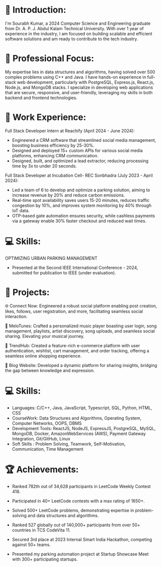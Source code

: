 # 👋 Introduction:

I'm Sourabh Kumar, a 2024 Computer Science and Engineering graduate from Dr. A. P. J. Abdul Kalam Technical University. With over 1 year of experience in the industry, I am focused on building scalable and efficient software solutions and am ready to contribute to the tech industry.

# 🚀 Professional Focus:

My expertise lies in data structures and algorithms, having solved over 500 complex problems using C++ and Java. I have hands-on experience in full-stack web development, particularly with PostgreSQL, Express.js, React.js, Node.js, and MongoDB stacks. I specialize in developing web applications that are secure, responsive, and user-friendly, leveraging my skills in both backend and frontend technologies.

# 💼 Work Experience:
 Full Stack Developer Intern at Reachify (April 2024 - June 2024):

* Engineered a CRM software that streamlined social media management, boosting business efficiency by 25-30%.
* Designed and deployed 15+ custom APIs for various social media platforms, enhancing CRM communication.
* Designed, built, and optimized a lead extractor, reducing processing time by 3x to under 20 seconds.

 Full Stack Developer at Incubation Cell- REC Sonbhadra (July 2023 - April 2024):

* Led a team of 6 to develop and optimize a parking solution, aiming to increase revenue by 20% and reduce carbon emissions.
* Real-time spot availability saves users 15-20 minutes, reduces traffic congestion by 10%, and improves system monitoring by 40% through IoT data.
* OTP-based gate automation ensures security, while cashless payments via a gateway enable 30% faster checkout and reduced wait times.

# 💻 Skills:

OPTIMIZING URBAN PARKING MANAGEMENT
* Presented at the Second IEEE International Conference - 2024, submitted for publication to IEEE (under evaluation).
  
# 💼 Projects:

🌐 Connect Now: Engineered a robust social platform enabling post creation, likes, follows, user registration, and more, facilitating seamless social interaction.
  
🎵 MeloTunes: Crafted a personalized music player boasting user login, song management, playlists, artist discovery, song uploads, and seamless social sharing. Elevating your musical journey.

🛒 TrendHub: Created a feature-rich e-commerce platform with user authentication, wishlist, cart management, and order tracking, offering a seamless online shopping experience.
  
📝 Blog Website: Developed a dynamic platform for sharing insights, bridging the gap between knowledge and expression.

# 💻 Skills:

* Languages: C/C++, Java, JavaScript, Typescript, SQL, Python, HTML, CSS
* CourseWork: Data Structures and Algorithms, Operating System, Computer Networks, OOPS, DBMS
* Development Tools: ReactJS, NodeJS, ExpressJS, PostgreSQL, MySQL, MongoDB, Docker, AmazonWebServices (AWS), Payment Gateway Integration, Git/GitHub, Linux
* Soft Skills : Problem Solving, Teamwork, Self-Motivation, Communication, Time Management

# 🏆 Achievements:

* Ranked 782th out of 34,628 participants in LeetCode Weekly Contest 418.
  
* Participated in 40+ LeetCode contests with a max rating of 1650+.

* Solved 500+ LeetCode problems, demonstrating expertise in problem-solving and data structures and algorithms.

* Ranked 527 globally out of 140,000+ participants from over 50+ countries in TCS CodeVita 11.
  
* Secured 3rd place at 2023 Internal Smart India Hackathon, competing against 50+ teams.

* Presented my parking automation project at Startup Showcase Meet with 300+ participating startups.

<!--
**Sourabh25002/Sourabh25002** is a ✨ _special_ ✨ repository because its `README.md` (this file) appears on your GitHub profile.

Here are some ideas to get you started:

- 🔭 I’m currently working on ...
- 🌱 I’m currently learning ...
- 👯 I’m looking to collaborate on ...
- 🤔 I’m looking for help with ...
- 💬 Ask me about ...
- 📫 How to reach me: ...
- 😄 Pronouns: ...
- ⚡ Fun fact: ...
-->
